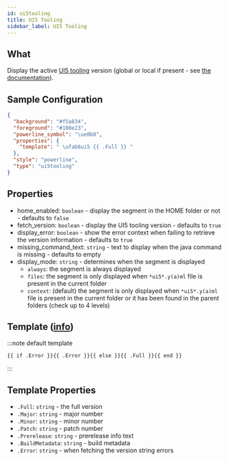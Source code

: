 ```yaml
---
id: ui5tooling
title: UI5 Tooling
sidebar_label: UI5 Tooling
---
```


## What

Display the active [UI5 tooling][ui5-homepage] version (global or local if present -
see [the documentation][ui5-version-help]).

## Sample Configuration

```json
{
  "background": "#f5a834",
  "foreground": "#100e23",
  "powerline_symbol": "\ue0b0",
  "properties": {
    "template": " \ufab6ui5 {{ .Full }} "
  },
  "style": "powerline",
  "type": "ui5tooling"
}
```

## Properties

- home_enabled: `boolean` - display the segment in the HOME folder or not - defaults to `false`
- fetch_version: `boolean` - display the UI5 tooling version - defaults to `true`
- display_error: `boolean` - show the error context when failing to retrieve the version information - defaults to `true`
- missing_command_text: `string` - text to display when the java command is missing - defaults to empty
- display_mode: `string` - determines when the segment is displayed
  - `always`: the segment is always displayed
  - `files`: the segment is only displayed when `*ui5*.y(a)ml` file is present in the current folder
  - `context`: (default) the segment is only displayed when `*ui5*.y(a)ml` file is present in the current folder
    or it has been found in the parent folders (check up to 4 levels)

## Template ([info][templates])

:::note default template

```template
{{ if .Error }}{{ .Error }}{{ else }}{{ .Full }}{{ end }}
```

:::

## Template Properties

- `.Full`: `string` - the full version
- `.Major`: `string` - major number
- `.Minor`: `string` - minor number
- `.Patch`: `string` - patch number
- `.Prerelease`: `string` - prerelease info text
- `.BuildMetadata`: `string` - build metadata
- `.Error`: `string` - when fetching the version string errors

[templates]: /docs/config-templates
[ui5-homepage]: https://sap.github.io/ui5-tooling
[ui5-version-help]: https://sap.github.io/ui5-tooling/pages/CLI/#ui5-versions
